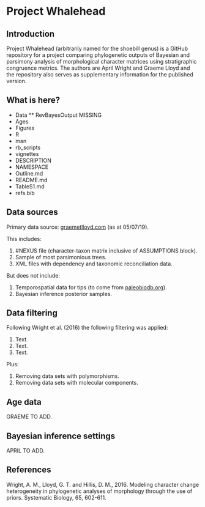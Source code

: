 # Project Whalehead

## Introduction

Project Whalehead (arbitrarily named for the shoebill genus) is a GitHub repository for a project comparing phylogenetic outputs of Bayesian and parsimony analysis of morphological character matrices using stratigraphic congruence metrics. The authors are April Wright and Graeme Lloyd and the repository also serves as supplementary information for the published version.

## What is here?


* Data
** RevBayesOutput MISSING
* Ages
* Figures
* R
* man
* rb_scripts
* vignettes
* DESCRIPTION
* NAMESPACE
* Outline.md
* README.md
* TableS1.md
* refs.bib




## Data sources

Primary data source: [graemetlloyd.com](http://www.graemetlloyd.com/matr.html) (as at 05/07/19).

This includes:

1. #NEXUS file (character-taxon matrix inclusive of ASSUMPTIONS block).
2. Sample of most parsimonious trees.
3. XML files with dependency and taxonomic reconciliation data.

But does not include:

1. Temporospatial data for tips (to come from [paleobiodb.org](https://paleobiodb.org/#/)).
2. Bayesian inference posterior samples.

## Data filtering

Following Wright et al. (2016) the following filtering was applied:

1. Text.
2. Text.
3. Text.

Plus:

1. Removing data sets with polymorphisms.
2. Removing data sets with molecular components.

## Age data

GRAEME TO ADD.

## Bayesian inference settings

APRIL TO ADD.

## References

Wright, A. M., Lloyd, G. T. and Hillis, D. M., 2016. Modeling character change heterogeneity in phylogenetic analyses of morphology through the use of priors. Systematic Biology, 65, 602-611.
